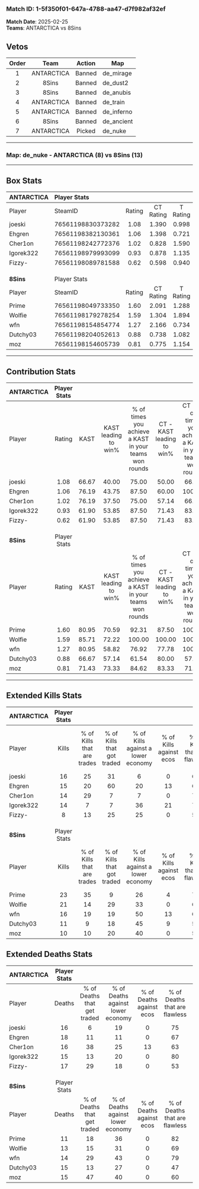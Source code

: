 ### Match ID: 1-5f350f01-647a-4788-aa47-d7f982af32ef  
**Match Date**: 2025-02-25  
**Teams**: ANTARCTICA vs 8Sins  

## Vetos  

| Order | Team | Action | Map |
| :---: | :--: | :----: | --- |
| 1 | ANTARCTICA | Banned | de_mirage |
| 2 | 8Sins | Banned | de_dust2 |
| 3 | 8Sins | Banned | de_anubis |
| 4 | ANTARCTICA | Banned | de_train |
| 5 | ANTARCTICA | Banned | de_inferno |
| 6 | 8Sins | Banned | de_ancient |
| 7 | ANTARCTICA | Picked | de_nuke |

---  

### **Map**: de_nuke - ANTARCTICA (8) vs 8Sins (13)  
---  

## Box Stats  

| **ANTARCTICA** | Player Stats      |        |           |          |       |       |       |         |        |      |     |
| :- | :- | :-: | :-: | :-: | :-: | :-: | :-: | :-: | :-: | :-: | :-: |
| Player         | SteamID           | Rating | CT Rating | T Rating | KAST  |  ADR  | Kills | Assists | Deaths | K/D  | HS% |
| joeski         | 76561198830373282 |  1.08  |   1.390   |  0.998   | 66.67 | 80.1  |  16   |    4    |   16   | 1.00 | 81  |
| Ehgren         | 76561198382130361 |  1.06  |   1.398   |  0.721   | 76.19 | 81.2  |  15   |    4    |   18   | 0.83 | 60  |
| Cher1on        | 76561198242772376 |  1.02  |   0.828   |  1.590   | 76.19 | 67.9  |  14   |    4    |   16   | 0.88 | 57  |
| Igorek322      | 76561198979993099 |  0.93  |   0.878   |  1.135   | 61.90 | 67.4  |  14   |    2    |   15   | 0.93 | 21  |
| Fizzy-         | 76561198089781588 |  0.62  |   0.598   |  0.940   | 61.90 | 60.0  |   8   |    3    |   17   | 0.47 | 75  |
|                |                   |        |           |          |       |       |       |         |        |      |     |
|                |                   |        |           |          |       |       |       |         |        |      |     |
|                |                   |        |           |          |       |       |       |         |        |      |     |
| **8Sins**      | Player Stats      |        |           |          |       |       |       |         |        |      |     |
| Player         | SteamID           | Rating | CT Rating | T Rating | KAST  |  ADR  | Kills | Assists | Deaths | K/D  | HS% |
| Prime          | 76561198049733350 |  1.60  |   2.091   |  1.288   | 80.95 | 83.1  |  23   |    2    |   11   | 2.09 | 47  |
| Wolfie         | 76561198179278254 |  1.59  |   1.304   |  1.894   | 85.71 | 106.3 |  21   |    6    |   13   | 1.62 | 71  |
| wfn            | 76561198154854774 |  1.27  |   2.166   |  0.734   | 80.95 | 89.9  |  16   |    6    |   14   | 1.14 | 18  |
| Dutchy03       | 76561198204052613 |  0.88  |   0.738   |  1.082   | 66.67 | 74.9  |  11   |    5    |   15   | 0.73 | 81  |
| moz            | 76561198154605739 |  0.81  |   0.775   |  1.154   | 71.43 | 56.1  |  10   |    4    |   15   | 0.67 | 40  |
---  

## Contribution Stats  

| **ANTARCTICA** | Player Stats |       |                      |                                                        |                           |                                                             |                          |                                                            |
| :- | :-: | :-: | :-: | :-: | :-: | :-: | :-: | :-: |
| Player         |    Rating    | KAST  | KAST leading to win% | % of times you achieve a KAST in your teams won rounds | CT - KAST leading to win% | CT - % of times you achieve a KAST in your teams won rounds | T - KAST leading to win% | T - % of times you achieve a KAST in your teams won rounds |
| joeski         |     1.08     | 66.67 |        40.00         |                         75.00                          |           50.00           |                            66.67                            |          28.57           |                           100.00                           |
| Ehgren         |     1.06     | 76.19 |        43.75         |                         87.50                          |           60.00           |                           100.00                            |          16.67           |                           50.00                            |
| Cher1on        |     1.02     | 76.19 |        37.50         |                         75.00                          |           57.14           |                            66.67                            |          22.22           |                           100.00                           |
| Igorek322      |     0.93     | 61.90 |        53.85         |                         87.50                          |           71.43           |                            83.33                            |          33.33           |                           100.00                           |
| Fizzy-         |     0.62     | 61.90 |        53.85         |                         87.50                          |           71.43           |                            83.33                            |          33.33           |                           100.00                           |
|                |              |       |                      |                                                        |                           |                                                             |                          |                                                            |
|                |              |       |                      |                                                        |                           |                                                             |                          |                                                            |
|                |              |       |                      |                                                        |                           |                                                             |                          |                                                            |
| **8Sins**      | Player Stats |       |                      |                                                        |                           |                                                             |                          |                                                            |
| Player         |    Rating    | KAST  | KAST leading to win% | % of times you achieve a KAST in your teams won rounds | CT - KAST leading to win% | CT - % of times you achieve a KAST in your teams won rounds | T - KAST leading to win% | T - % of times you achieve a KAST in your teams won rounds |
| Prime          |     1.60     | 80.95 |        70.59         |                         92.31                          |           87.50           |                           100.00                            |          55.56           |                           83.33                            |
| Wolfie         |     1.59     | 85.71 |        72.22         |                         100.00                         |          100.00           |                           100.00                            |          54.55           |                           100.00                           |
| wfn            |     1.27     | 80.95 |        58.82         |                         76.92                          |           77.78           |                           100.00                            |          37.50           |                           50.00                            |
| Dutchy03       |     0.88     | 66.67 |        57.14         |                         61.54                          |           80.00           |                            57.14                            |          44.44           |                           66.67                            |
| moz            |     0.81     | 71.43 |        73.33         |                         84.62                          |           83.33           |                            71.43                            |          66.67           |                           100.00                           |
---  

## Extended Kills Stats  

| **ANTARCTICA** | Player Stats |                            |                            |                                    |                         |                              |                                 |                                       |                    |           |
| :- | :-: | :-: | :-: | :-: | :-: | :-: | :-: | :-: | :-: | :-: |
| Player         |    Kills     | % of Kills that are trades | % of Kills that got traded | % of Kills against a lower economy | % of Kills against ecos | % of Kills that are flawless | % of Kills that are close duels | % of Kills that are assisted by flash | Pistol Round Kills | AWP Kills |
| joeski         |      16      |             25             |             31             |                 6                  |            0            |              63              |               19                |                   0                   |         3          |     0     |
| Ehgren         |      15      |             20             |             60             |                 20                 |           13            |              67              |               13                |                   0                   |         1          |     0     |
| Cher1on        |      14      |             29             |             7              |                 7                  |            0            |              71              |                7                |                   7                   |         3          |     0     |
| Igorek322      |      14      |             7              |             7              |                 36                 |           21            |              71              |                7                |                   0                   |         0          |     2     |
| Fizzy-         |      8       |             13             |             25             |                 25                 |            0            |              50              |               13                |                   0                   |         1          |     0     |
|                |              |                            |                            |                                    |                         |                              |                                 |                                       |                    |           |
|                |              |                            |                            |                                    |                         |                              |                                 |                                       |                    |           |
|                |              |                            |                            |                                    |                         |                              |                                 |                                       |                    |           |
| **8Sins**      | Player Stats |                            |                            |                                    |                         |                              |                                 |                                       |                    |           |
| Player         |    Kills     | % of Kills that are trades | % of Kills that got traded | % of Kills against a lower economy | % of Kills against ecos | % of Kills that are flawless | % of Kills that are close duels | % of Kills that are assisted by flash | Pistol Round Kills | AWP Kills |
| Prime          |      23      |             35             |             9              |                 26                 |            4            |              74              |                4                |                   4                   |         5          |     0     |
| Wolfie         |      21      |             14             |             29             |                 33                 |            0            |              67              |                5                |                   5                   |         3          |     0     |
| wfn            |      16      |             19             |             19             |                 50                 |           13            |              69              |                6                |                   0                   |         1          |     4     |
| Dutchy03       |      11      |             9              |             18             |                 45                 |            9            |              55              |               18                |                   0                   |         0          |     0     |
| moz            |      10      |             10             |             20             |                 40                 |            0            |              50              |               10                |                   0                   |         0          |     0     |
## Extended Deaths Stats  

| **ANTARCTICA** | Player Stats |                             |                                   |                          |                               |                            |                           |               |
| :- | :-: | :-: | :-: | :-: | :-: | :-: | :-: | :-: |
| Player         |    Deaths    | % of Deaths that get traded | % of Deaths against lower economy | % of Deaths against ecos | % of Deaths that are flawless | % of Deaths that are close | % of Deaths while blinded | Deaths to AWP |
| joeski         |      16      |              6              |                19                 |            0             |              75               |             6              |             0             |       1       |
| Ehgren         |      18      |             11              |                11                 |            0             |              67               |             6              |             0             |       1       |
| Cher1on        |      16      |             38              |                25                 |            13            |              63               |             13             |             6             |       1       |
| Igorek322      |      15      |             13              |                20                 |            0             |              80               |             7              |             0             |       1       |
| Fizzy-         |      17      |             29              |                18                 |            0             |              53               |             6              |             6             |       0       |
|                |              |                             |                                   |                          |                               |                            |                           |               |
|                |              |                             |                                   |                          |                               |                            |                           |               |
|                |              |                             |                                   |                          |                               |                            |                           |               |
| **8Sins**      | Player Stats |                             |                                   |                          |                               |                            |                           |               |
| Player         |    Deaths    | % of Deaths that get traded | % of Deaths against lower economy | % of Deaths against ecos | % of Deaths that are flawless | % of Deaths that are close | % of Deaths while blinded | Deaths to AWP |
| Prime          |      11      |             18              |                36                 |            0             |              82               |             0              |             0             |       0       |
| Wolfie         |      13      |             15              |                31                 |            0             |              69               |             0              |             0             |       0       |
| wfn            |      14      |             29              |                43                 |            0             |              79               |             21             |             7             |       1       |
| Dutchy03       |      15      |             13              |                27                 |            0             |              47               |             13             |             0             |       1       |
| moz            |      15      |             47              |                40                 |            0             |              60               |             20             |             0             |       0       |
